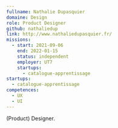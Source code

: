 ```yaml
---
fullname: Nathalie Dupasquier
domaine: Design
role: Product Designer
github: nathaliedup
link: http://www.nathaliedupasquier.fr/
missions:
  - start: 2021-09-06
    end: 2022-01-15
    status: independent
    employer: UT7
    startups:
      - catalogue-apprentissage
startups:
  - catalogue-apprentissage
competences:
  - UX
  - UI
---
```

(Product) Designer.